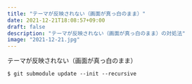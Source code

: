 ```yaml
---
title: "テーマが反映されない（画面が真っ白のまま）"
date: 2021-12-21T18:08:57+09:00
draft: false
description: "テーマが反映されない（画面が真っ白のまま）の対処法"
image: "2021-12-21.jpg"
---
```

テーマが反映されない（画面が真っ白のまま）
```shell
$ git submodule update --init --recursive
```

